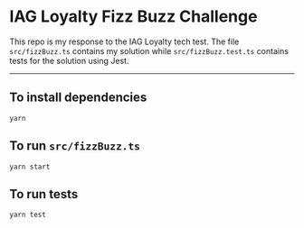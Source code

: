 # IAG Loyalty Fizz Buzz Challenge

This repo is my response to the IAG Loyalty tech test. The file ``src/fizzBuzz.ts`` contains my solution while ``src/fizzBuzz.test.ts`` contains tests for the solution using Jest.

<hr/>

## To install dependencies

```
yarn
```

## To run ``src/fizzBuzz.ts``

```
yarn start
```

## To run tests

```
yarn test
```